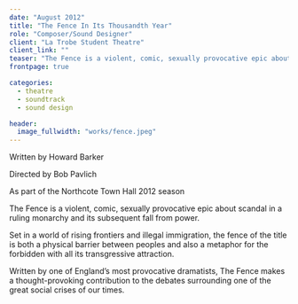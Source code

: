 ```yaml
---
date: "August 2012"
title: "The Fence In Its Thousandth Year"
role: "Composer/Sound Designer"
client: "La Trobe Student Theatre"
client_link: ""
teaser: "The Fence is a violent, comic, sexually provocative epic about scandal in a ruling monarchy and its subsequent fall from power. Set in a world of rising frontiers and illegal immigration, the fence of the title is both a physical barrier between peoples and also a metaphor for the forbidden with all its transgressive attraction."
frontpage: true

categories:
  - theatre
  - soundtrack
  - sound design

header:
  image_fullwidth: "works/fence.jpeg"
---
```

Written by Howard Barker

Directed by Bob Pavlich

As part of the Northcote Town Hall 2012 season

The Fence is a violent, comic, sexually provocative epic about scandal in a ruling monarchy and its subsequent fall from power.

Set in a world of rising frontiers and illegal immigration, the fence of the title is both a physical barrier between peoples and also a metaphor for the forbidden with all its transgressive attraction.

Written by one of England’s most provocative dramatists, The Fence makes a thought-provoking contribution to the debates surrounding one of the great social crises of our times.
